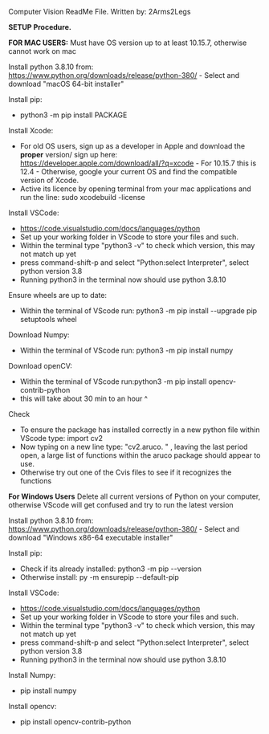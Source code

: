 Computer Vision ReadMe File.
Written by: 2Arms2Legs

**SETUP Procedure.**

**FOR MAC USERS:**
Must have OS version up to at least 10.15.7, otherwise cannot work on mac

Install python 3.8.10 from: https://www.python.org/downloads/release/python-380/
    - Select and download "macOS 64-bit installer"

Install pip:
- python3 -m pip install PACKAGE

Install Xcode:
- For old OS users, sign up as a developer in Apple and download the **proper** version/ sign up here: https://developer.apple.com/download/all/?q=xcode
      - For 10.15.7 this is 12.4
      - Otherwise, google your current OS and find the compatible version of Xcode.
- Active its licence by opening terminal from your mac applications and run the line: sudo xcodebuild -license

Install VSCode:
- https://code.visualstudio.com/docs/languages/python
- Set up your working folder in VScode to store your files and such.
- Within the terminal type "python3 -v" to check which version, this may not match up yet
- press command-shift-p and select "Python:select Interpreter", select python version 3.8
- Running python3 in the terminal now should use python 3.8.10

Ensure wheels are up to date:
- Within the terminal of VScode run: python3 -m pip install --upgrade pip setuptools wheel

Download Numpy:
- Within the terminal of VScode run: python3 -m pip install numpy

Download openCV:
- Within the terminal of VScode run:python3 -m pip install opencv-contrib-python
- this will take about 30 min to an hour ^

Check
- To ensure the package has installed correctly in a new python file within VScode type: import cv2
- Now typing on a new line type: "cv2.aruco. " , leaving the last period open, a large list of functions within the aruco package should appear to use.
- Otherwise try out one of the Cvis files to see if it recognizes the functions

**For Windows Users**
Delete all current versions of Python on your computer, otherwise VScode will get confused and try to run the latest version

Install python 3.8.10 from: https://www.python.org/downloads/release/python-380/
    - Select and download "Windows x86-64 executable installer"

Install pip:
- Check if its already installed: python3 -m pip --version
- Otherwise install: py -m ensurepip --default-pip

Install VSCode:
- https://code.visualstudio.com/docs/languages/python
- Set up your working folder in VScode to store your files and such.
- Within the terminal type "python3 -v" to check which version, this may not match up yet
- press command-shift-p and select "Python:select Interpreter", select python version 3.8
- Running python3 in the terminal now should use python 3.8.10

Install Numpy:
- pip install numpy

Install opencv:
- pip install opencv-contrib-python



